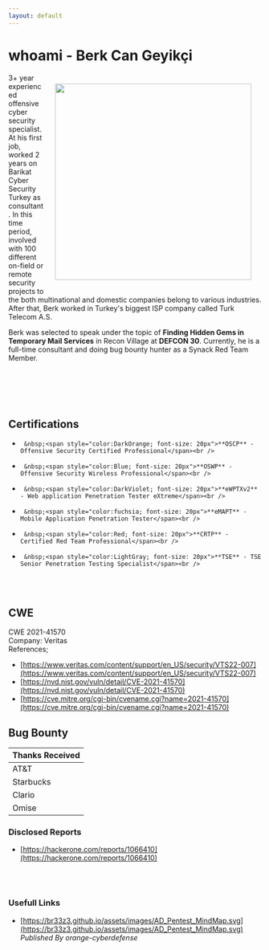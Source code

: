 ```yaml
---
layout: default
---
```

# whoami - Berk Can Geyikçi
<head><meta name="google-site-verification" content="niviqyVs9FcPS97Y43BZWJGIXOWLRKfnGFa_U6klJSA" /></head>
<img align="right" style="margin:20px" width="391px" height="391px" src="https://avatars.githubusercontent.com/u/31792851?v=4">
<p>
3+ year experienced offensive cyber security specialist. At his first job, worked 2 years on Barikat Cyber Security Turkey as consultant. In this time period, involved with 100 different on-field or remote security projects to the both multinational and domestic companies belong to various industries. After that, Berk worked in Turkey's biggest ISP company called Turk Telecom A.S.  
</p>
<p>
Berk was selected to speak under the topic of <strong>Finding Hidden Gems in Temporary Mail Services</strong> in Recon Village at <strong>DEFCON 30</strong>.
Currently, he is a full-time consultant and doing bug bounty hunter as a Synack Red Team Member.
</p>
<br /><br /><br /><br />


## Certifications
*      &nbsp;<span style="color:DarkOrange; font-size: 20px">**OSCP** - Offensive Security Certified Professional</span><br />
*      &nbsp;<span style="color:Blue; font-size: 20px">**OSWP** - Offensive Security Wireless Professional</span><br />
*      &nbsp;<span style="color:DarkViolet; font-size: 20px">**eWPTXv2** - Web application Penetration Tester eXtreme</span><br />
*      &nbsp;<span style="color:fuchsia; font-size: 20px">**eMAPT** - Mobile Application Penetration Tester</span><br />
*      &nbsp;<span style="color:Red; font-size: 20px">**CRTP** - Certified Red Team Professional</span><br />
*      &nbsp;<span style="color:LightGray; font-size: 20px">**TSE** - TSE Senior Penetration Testing Specialist</span><br />
<br /><br />

## CWE

CWE 2021-41570<br />
Company: Veritas<br />
References;<br />
*  	[https://www.veritas.com/content/support/en_US/security/VTS22-007](https://www.veritas.com/content/support/en_US/security/VTS22-007)
*   [https://nvd.nist.gov/vuln/detail/CVE-2021-41570](https://nvd.nist.gov/vuln/detail/CVE-2021-41570)
*   [https://cve.mitre.org/cgi-bin/cvename.cgi?name=2021-41570](https://cve.mitre.org/cgi-bin/cvename.cgi?name=2021-41570)

## Bug Bounty

| Thanks Received   |
|:------------------|
| AT&T              | 
| Starbucks         |
| Clario            |
| Omise             |

### Disclosed Reports

*   [https://hackerone.com/reports/1066410](https://hackerone.com/reports/1066410)

<br /><br />

### Usefull Links

*   [https://br33z3.github.io/assets/images/AD_Pentest_MindMap.svg](https://br33z3.github.io/assets/images/AD_Pentest_MindMap.svg)
<br />*Published By orange-cyberdefense*

<br /><br />
